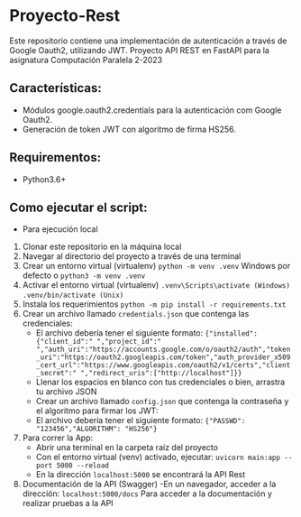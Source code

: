 # Proyecto-Rest
Este repositorio contiene una implementación de autenticación a través de Google Oauth2, utilizando JWT.
Proyecto API REST en FastAPI para la asignatura Computación Paralela 2-2023

 ## Características:
 - Módulos google.oauth2.credentials para la autenticación com Google Oauth2.
 - Generación de token JWT con algoritmo de firma HS256.
   
 ## Requirementos:
- Python3.6+

## Como ejecutar el script:
- Para ejecución local
1. Clonar este repositorio en la máquina local
2. Navegar al directorio del proyecto a través de una terminal
3. Crear un entorno virtual (virtualenv) `python -m venv .venv` Windows por defecto o `python3 -m venv .venv`
4. Activar el entorno virtual (virtualenv) 
 `.venv\Scripts\activate (Windows)` `.venv/bin/activate (Unix)`
5. Instala los requerimientos 
    `python -m pip install -r requirements.txt`
6. Crear un archivo llamado `credentials.json` que contenga las credenciales:
    - El archivo debería tener el siguiente formato: 
    `{"installed":{"client_id":" ","project_id":" ","auth_uri":"https://accounts.google.com/o/oauth2/auth","token_uri":"https://oauth2.googleapis.com/token","auth_provider_x509_cert_url":"https://www.googleapis.com/oauth2/v1/certs","client_secret":" ","redirect_uris":["http://localhost"]}}`
    - Llenar los espacios en blanco con tus credenciales o bien, arrastra tu archivo JSON
    - Crear un archivo llamado `config.json` que contenga la contraseña y el algoritmo para firmar los JWT:
    - El archivo debería tener el siguiente formato:
    `{"PASSWD": "123456","ALGORITHM": "HS256"}`
7. Para correr la App:
    - Abrir una terminal en la carpeta raíz del proyecto
    - Con el entorno virtual (venv) activado, ejecutar: 
    `uvicorn main:app --port 5000 --reload`
    - En la dirección `localhost:5000` se encontrará la API Rest
8. Documentación de la API (Swagger)
    -En un navegador, acceder a la dirección:
    `localhost:5000/docs` 
    Para acceder a la documentación y realizar pruebas a la API
